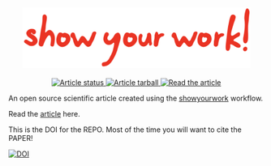 <p align="center">
<a href="https://github.com/showyourwork/showyourwork">
<img width = "450" src="https://raw.githubusercontent.com/showyourwork/.github/main/images/showyourwork.png" alt="showyourwork"/>
</a>
<br>
<br>
<a href="https://github.com/nstarman/stellar_stream_density_ml_paper/actions/workflows/build.yml">
<img src="https://github.com/nstarman/stellar_stream_density_ml_paper/actions/workflows/build.yml/badge.svg?branch=main" alt="Article status"/>
</a>
<a href="https://github.com/nstarman/stellar_stream_density_ml_paper/raw/main-pdf/arxiv.tar.gz">
<img src="https://img.shields.io/badge/article-tarball-blue.svg?style=flat" alt="Article tarball"/>
</a>
<a href="https://github.com/nstarman/stellar_stream_density_ml_paper/raw/main-pdf/ms.pdf">
<img src="https://img.shields.io/badge/article-pdf-blue.svg?style=flat" alt="Read the article"/>
</a>
</p>

An open source scientific article created using the [showyourwork](https://github.com/showyourwork/showyourwork) workflow.

Read the [article](https://arxiv.org/abs/2311.16960) here.

This is the DOI for the REPO. Most of the time you will want to cite the PAPER!

[![DOI](https://zenodo.org/badge/DOI/10.5281/zenodo.10903752.svg)](https://doi.org/10.5281/zenodo.10903752)

